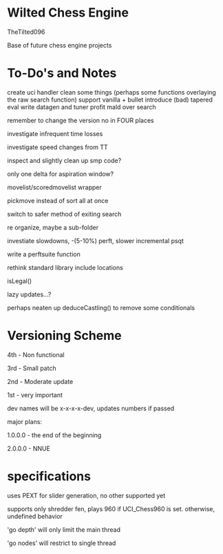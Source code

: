 # Wilted Chess Engine

TheTilted096

Base of future chess engine projects

# To-Do's and Notes

create uci handler
clean some things (perhaps some functions overlaying the raw search function)
support vanilla + bullet
introduce (bad) tapered eval
write datagen and tuner
profit
mald over search

remember to change the version no in FOUR places

investigate infrequent time losses

investigate speed changes from TT

inspect and slightly clean up smp code?

only one delta for aspiration window?

movelist/scoredmovelist wrapper

pickmove instead of sort all at once

switch to safer method of exiting search

re organize, maybe a sub-folder

investiate slowdowns, -(5-10%) perft, slower incremental psqt

write a perftsuite function

rethink standard library include locations

isLegal()

lazy updates...?

perhaps neaten up deduceCastling() to remove some conditionals

# Versioning Scheme

4th - Non functional

3rd - Small patch

2nd - Moderate update

1st - very important

dev names will be x-x-x-x-dev, updates numbers if passed

major plans: 

1.0.0.0 - the end of the beginning

2.0.0.0 - NNUE

# specifications

uses PEXT for slider generation, no other supported yet

supports only shredder fen, plays 960 if UCI_Chess960 is set. otherwise, undefined behavior

'go depth' will only limit the main thread

'go nodes' will restrict to single thread


